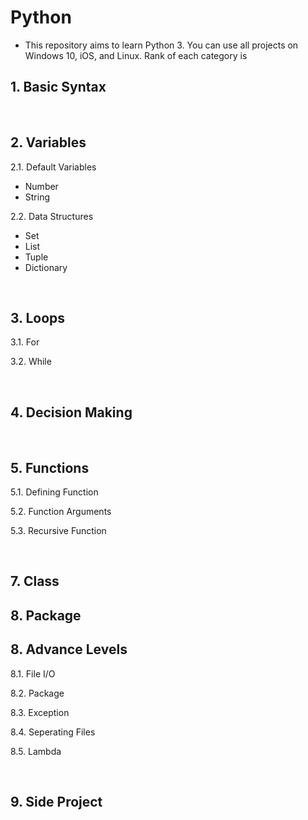 # Python

- This repository aims to learn Python 3. You can use all projects on Windows 10, iOS, and Linux. Rank of each category is 

## 1. Basic Syntax

</br>

## 2. Variables
2.1. Default Variables
- Number
- String

2.2. Data Structures
- Set
- List
- Tuple
- Dictionary

</br>

## 3. Loops
3.1. For

3.2. While

</br>

## 4. Decision Making

</br>

## 5. Functions
5.1. Defining Function

5.2. Function Arguments

5.3. Recursive Function

</br>

## 7. Class

## 8. Package

## 8. Advance Levels
8.1. File I/O

8.2. Package

8.3. Exception

8.4. Seperating Files

8.5. Lambda

</br>

## 9. Side Project
